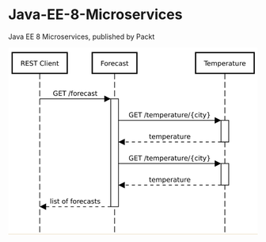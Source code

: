 # Java-EE-8-Microservices
Java EE 8 Microservices, published by Packt


![Screenshot](screenshot.png)